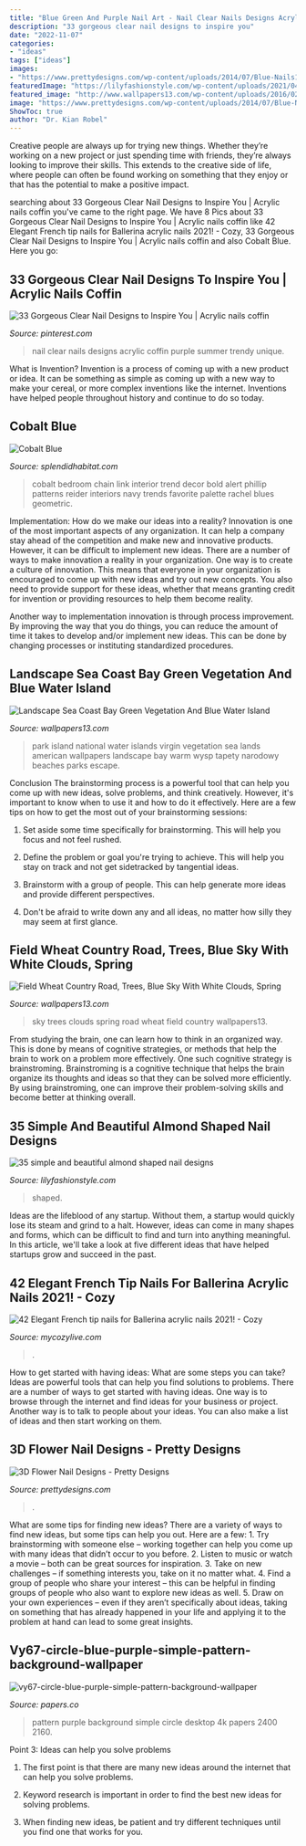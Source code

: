 ```yaml
---
title: "Blue Green And Purple Nail Art - Nail Clear Nails Designs Acrylic Coffin Purple Summer Trendy Unique"
description: "33 gorgeous clear nail designs to inspire you"
date: "2022-11-07"
categories:
- "ideas"
tags: ["ideas"]
images:
- "https://www.prettydesigns.com/wp-content/uploads/2014/07/Blue-Nails1.jpg"
featuredImage: "https://lilyfashionstyle.com/wp-content/uploads/2021/04/6-9-768x1152.jpg"
featured_image: "http://www.wallpapers13.com/wp-content/uploads/2016/02/Landscape-Sea-coast-bay-green-vegetation-and-blue-water-island.jpg"
image: "https://www.prettydesigns.com/wp-content/uploads/2014/07/Blue-Nails1.jpg"
ShowToc: true
author: "Dr. Kian Robel"
---
```



Creative people are always up for trying new things. Whether they’re working on a new project or just spending time with friends, they’re always looking to improve their skills. This extends to the creative side of life, where people can often be found working on something that they enjoy or that has the potential to make a positive impact.

	

		
searching about 33 Gorgeous Clear Nail Designs to Inspire You | Acrylic nails coffin you've came to the right page. We have 8 Pics about 33 Gorgeous Clear Nail Designs to Inspire You | Acrylic nails coffin like 42 Elegant French tip nails for Ballerina acrylic nails 2021! - Cozy, 33 Gorgeous Clear Nail Designs to Inspire You | Acrylic nails coffin and also Cobalt Blue. Here you go:
		
    
## 33 Gorgeous Clear Nail Designs To Inspire You | Acrylic Nails Coffin

<img loading=lazy src="https://i.pinimg.com/736x/cb/73/b3/cb73b362659262576a1f747b6d4a2e09.jpg" onerror="this.onerror=null;this.src='https://tse4.mm.bing.net/th?id=OIP.uqTSOIxBH562yDq0vHUOcQHaKS&amp;pid=15.1';" alt="33 Gorgeous Clear Nail Designs to Inspire You | Acrylic nails coffin">

_Source: pinterest.com_

>nail clear nails designs acrylic coffin purple summer trendy unique. 

	

What is Invention?
Invention is a process of coming up with a new product or idea. It can be something as simple as coming up with a new way to make your cereal, or more complex inventions like the internet. Inventions have helped people throughout history and continue to do so today.

    
## Cobalt Blue

<img loading=lazy src="http://www.splendidhabitat.com/wp-content/uploads/2015/07/Cobalt-blue-bedroom--510x766.jpg" onerror="this.onerror=null;this.src='https://tse2.mm.bing.net/th?id=OIP.uBCw4ZhR7dOc363UDQebrwHaLH&amp;pid=15.1';" alt="Cobalt Blue">

_Source: splendidhabitat.com_

>cobalt bedroom chain link interior trend decor bold alert phillip patterns reider interiors navy trends favorite palette rachel blues geometric. 

	

Implementation: How do we make our ideas into a reality?
Innovation is one of the most important aspects of any organization. It can help a company stay ahead of the competition and make new and innovative products. However, it can be difficult to implement new ideas. There are a number of ways to make innovation a reality in your organization. 
One way is to create a culture of innovation. This means that everyone in your organization is encouraged to come up with new ideas and try out new concepts. You also need to provide support for these ideas, whether that means granting credit for invention or providing resources to help them become reality. 

Another way to implementation innovation is through process improvement. By improving the way that you do things, you can reduce the amount of time it takes to develop and/or implement new ideas. This can be done by changing processes or instituting standardized procedures.

    
## Landscape Sea Coast Bay Green Vegetation And Blue Water Island

<img loading=lazy src="http://www.wallpapers13.com/wp-content/uploads/2016/02/Landscape-Sea-coast-bay-green-vegetation-and-blue-water-island.jpg" onerror="this.onerror=null;this.src='https://tse3.mm.bing.net/th?id=OIP.TFxVd4drwv0DyLkpGadWtAHaEo&amp;pid=15.1';" alt="Landscape Sea Coast Bay Green Vegetation And Blue Water Island">

_Source: wallpapers13.com_

>park island national water islands virgin vegetation sea lands american wallpapers landscape bay warm wysp tapety narodowy beaches parks escape. 

	

Conclusion
The brainstorming process is a powerful tool that can help you come up with new ideas, solve problems, and think creatively. However, it's important to know when to use it and how to do it effectively. Here are a few tips on how to get the most out of your brainstorming sessions:
1. Set aside some time specifically for brainstorming. This will help you focus and not feel rushed.

2. Define the problem or goal you're trying to achieve. This will help you stay on track and not get sidetracked by tangential ideas.

3. Brainstorm with a group of people. This can help generate more ideas and provide different perspectives.

4. Don't be afraid to write down any and all ideas, no matter how silly they may seem at first glance.

    
## Field Wheat Country Road, Trees, Blue Sky With White Clouds, Spring

<img loading=lazy src="https://www.wallpapers13.com/wp-content/uploads/2016/05/Field-wheat-country-road-trees-blue-sky-with-white-clouds-spring-green-Wallpaper-HD-1280x1024.jpg" onerror="this.onerror=null;this.src='https://tse1.mm.bing.net/th?id=OIP.mZfT-gZr1B_laZCgPMWKWAHaF7&amp;pid=15.1';" alt="Field Wheat Country Road, Trees, Blue Sky With White Clouds, Spring">

_Source: wallpapers13.com_

>sky trees clouds spring road wheat field country wallpapers13. 

	

From studying the brain, one can learn how to think in an organized way. This is done by means of cognitive strategies, or methods that help the brain to work on a problem more effectively. One such cognitive strategy is brainstroming. Brainstroming is a cognitive technique that helps the brain organize its thoughts and ideas so that they can be solved more efficiently. By using brainstroming, one can improve their problem-solving skills and become better at thinking overall.

    
## 35 Simple And Beautiful Almond Shaped Nail Designs

<img loading=lazy src="https://lilyfashionstyle.com/wp-content/uploads/2021/04/6-9-768x1152.jpg" onerror="this.onerror=null;this.src='https://tse4.mm.bing.net/th?id=OIP.9lMFIYlNiuBtmR6ux4MWVAHaLH&amp;pid=15.1';" alt="35 simple and beautiful almond shaped nail designs">

_Source: lilyfashionstyle.com_

>shaped. 

	

Ideas are the lifeblood of any startup. Without them, a startup would quickly lose its steam and grind to a halt. However, ideas can come in many shapes and forms, which can be difficult to find and turn into anything meaningful. In this article, we'll take a look at five different ideas that have helped startups grow and succeed in the past.

    
## 42 Elegant French Tip Nails For Ballerina Acrylic Nails 2021! - Cozy

<img loading=lazy src="https://mycozylive.com/wp-content/uploads/2021/03/39.png" onerror="this.onerror=null;this.src='https://tse2.mm.bing.net/th?id=OIP.LjeVZim8wBzmBVNgq-Li-QHaKY&amp;pid=15.1';" alt="42 Elegant French tip nails for Ballerina acrylic nails 2021! - Cozy">

_Source: mycozylive.com_

>. 

	

How to get started with having ideas: What are some steps you can take?
Ideas are powerful tools that can help you find solutions to problems. There are a number of ways to get started with having ideas. One way is to browse through the internet and find ideas for your business or project. Another way is to talk to people about your ideas. You can also make a list of ideas and then start working on them.

    
## 3D Flower Nail Designs - Pretty Designs

<img loading=lazy src="https://www.prettydesigns.com/wp-content/uploads/2014/07/Blue-Nails1.jpg" onerror="this.onerror=null;this.src='https://tse1.mm.bing.net/th?id=OIP.eZvL7tmTXA7OdjUkIRRcqAHaJ4&amp;pid=15.1';" alt="3D Flower Nail Designs - Pretty Designs">

_Source: prettydesigns.com_

>. 

	

What are some tips for finding new ideas?
There are a variety of ways to find new ideas, but some tips can help you out. Here are a few: 1. Try brainstorming with someone else – working together can help you come up with many ideas that didn’t occur to you before. 2. Listen to music or watch a movie – both can be great sources for inspiration. 3. Take on new challenges – if something interests you, take on it no matter what. 4. Find a group of people who share your interest – this can be helpful in finding groups of people who also want to explore new ideas as well. 5. Draw on your own experiences – even if they aren’t specifically about ideas, taking on something that has already happened in your life and applying it to the problem at hand can lead to some great insights.

    
## Vy67-circle-blue-purple-simple-pattern-background-wallpaper

<img loading=lazy src="http://papers.co/wallpaper/papers.co-vy67-circle-blue-purple-simple-pattern-background-35-3840x2160-4k-wallpaper.jpg" onerror="this.onerror=null;this.src='https://tse3.mm.bing.net/th?id=OIP.Ylo_TGCXo4_DC_oI_JSnogHaEK&amp;pid=15.1';" alt="vy67-circle-blue-purple-simple-pattern-background-wallpaper">

_Source: papers.co_

>pattern purple background simple circle desktop 4k papers 2400 2160. 

	

Point 3: Ideas can help you solve problems
1. The first point is that there are many new ideas around the internet that can help you solve problems.
2. Keyword research is important in order to find the best new ideas for solving problems.

3. When finding new ideas, be patient and try different techniques until you find one that works for you.

